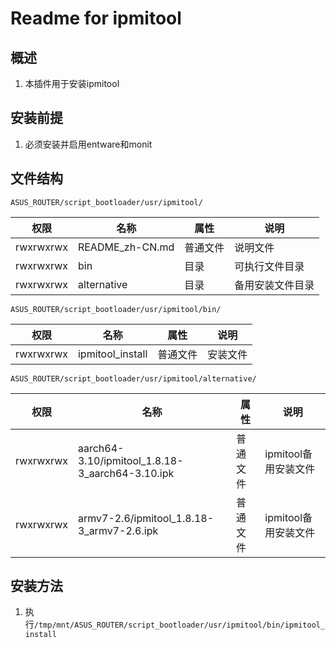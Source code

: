 # Readme for ipmitool

## 概述

1. 本插件用于安装ipmitool

## 安装前提

1. 必须安装并启用entware和monit

## 文件结构

`ASUS_ROUTER/script_bootloader/usr/ipmitool/`

| 权限      | 名称        | 属性     | 说明             |
| --------- | ----------- | -------- | --------------   |
| rwxrwxrwx | README_zh-CN.md   | 普通文件 | 说明文件         |
| rwxrwxrwx | bin         | 目录     | 可执行文件目录   |
| rwxrwxrwx | alternative | 目录     | 备用安装文件目录 |

`ASUS_ROUTER/script_bootloader/usr/ipmitool/bin/`

| 权限      | 名称             | 属性     | 说明     |
| --------- | ---------------- | -------- | -------- |
| rwxrwxrwx | ipmitool_install | 普通文件 | 安装文件 |

`ASUS_ROUTER/script_bootloader/usr/ipmitool/alternative/`

| 权限      | 名称                                            | 属性     | 说明                 |
| --------- | ----------------------------------------------- | -------- | -------------------- |
| rwxrwxrwx | aarch64-3.10/ipmitool_1.8.18-3_aarch64-3.10.ipk | 普通文件 | ipmitool备用安装文件 |
| rwxrwxrwx | armv7-2.6/ipmitool_1.8.18-3_armv7-2.6.ipk       | 普通文件 | ipmitool备用安装文件 |

## 安装方法

1. 执行`/tmp/mnt/ASUS_ROUTER/script_bootloader/usr/ipmitool/bin/ipmitool_install`
